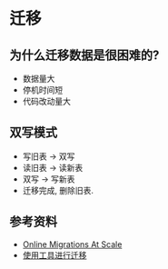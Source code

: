 # 迁移

## 为什么迁移数据是很困难的?

* 数据量大
* 停机时间短
* 代码改动量大

## 双写模式

* 写旧表 -> 双写
* 读旧表 -> 读新表
* 双写 -> 写新表
* 迁移完成, 删除旧表.

## 参考资料

* [Online Migrations At Scale](https://stripe.com/blog/online-migrations)
* [使用工具进行迁移](https://www.youtube.com/watch?v=xz4j5tU0ZRU)